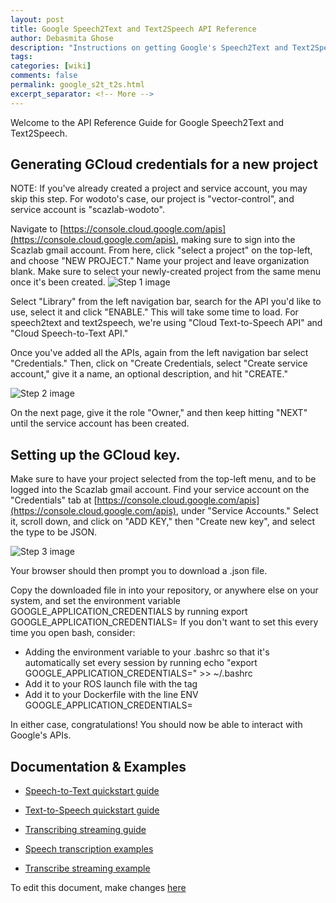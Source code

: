```yaml
---
layout: post
title: Google Speech2Text and Text2Speech API Reference
author: Debasmita Ghose
description: "Instructions on getting Google's Speech2Text and Text2Speech API to work with ROS"
tags: 
categories: [wiki]
comments: false
permalink: google_s2t_t2s.html
excerpt_separator: <!-- More -->
---
```


Welcome to the API Reference Guide for Google Speech2Text and Text2Speech. 

<!-- More -->

## Generating GCloud credentials for a new project

NOTE: If you've already created a project and service account, you may skip this step. For wodoto's case, our project is "vector-control", and service account is "scazlab-wodoto". 

Navigate to [https://console.cloud.google.com/apis](https://console.cloud.google.com/apis), making sure to sign into the Scazlab gmail account. From here, click "select a project" on the top-left, and choose "NEW PROJECT." Name your project and leave organization blank. Make sure to select your newly-created project from the same menu once it's been created. 
![Step 1 image](https://github.com/ScazLab/ScazLab.github.io/tree/master/images/setup-guide-1.png)

Select "Library" from the left navigation bar, search for the API you'd like to use, select it and click "ENABLE." This will take some time to load. For speech2text and text2speech, we're using "Cloud Text-to-Speech API" and "Cloud Speech-to-Text API." 

Once you've added all the APIs, again from the left navigation bar select "Credentials." Then, click on "Create Credentials, select "Create service account," give it a name, an optional description, and hit "CREATE." 

![Step 2 image](https://github.com/ScazLab/ScazLab.github.io/tree/master/images/setup-guide-3.png)

On the next page, give it the role "Owner," and then keep hitting "NEXT" until the service account has been created. 

## Setting up the GCloud key.
Make sure to have your project selected from the top-left menu, and to be logged into the Scazlab gmail account. Find your service account on the "Credentials" tab at [https://console.cloud.google.com/apis](https://console.cloud.google.com/apis), under "Service Accounts."  Select it, scroll down, and click on "ADD KEY," then "Create new key", and select the type to be JSON. 

![Step 3 image](https://github.com/ScazLab/ScazLab.github.io/tree/master/images/setup-guide-5.png)

Your browser should then prompt you to download a .json file. 

Copy the downloaded file in into your repository, or anywhere else on your system, and set the environment variable GOOGLE_APPLICATION_CREDENTIALS by running 
    export GOOGLE_APPLICATION_CREDENTIALS=<path-to-json>
If you don't want to set this every time you open bash, consider:
- Adding the environment variable to your .bashrc so that it's automatically set every session by running 
    echo "export GOOGLE_APPLICATION_CREDENTIALS=<path-to-json>" >> ~/.bashrc
- Add it to your ROS launch file with the tag 
    <env name="GOOGLE_APPLICATION_CREDENTIALS" value="<path-to-json>" />
- Add it to your Dockerfile with the line 
    ENV GOOGLE_APPLICATION_CREDENTIALS=<path-to-json>

In either case, congratulations! You should now be able to interact with Google's APIs. 


## Documentation & Examples

- [Speech-to-Text quickstart guide](https://cloud.google.com/speech-to-text/docs/quickstart)
- [Text-to-Speech quickstart guide](https://cloud.google.com/text-to-speech/docs/quickstarts)
- [Transcribing streaming guide](https://cloud.google.com/speech-to-text/docs/streaming-recognize)

- [Speech transcription examples](https://github.com/googleapis/python-speech/tree/master/samples/v1)
- [Transcribe streaming example](https://github.com/GoogleCloudPlatform/python-docs-samples/blob/master/speech/cloud-client/transcribe_streaming.py)







To edit this document, make changes [here](https://github.com/ScazLab/ScazLab.github.io/blob/master/_posts/2020-06-30-Google-S2T-T2S-API.md)

